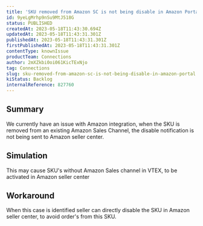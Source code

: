 ```yaml
---
title: 'SKU removed from Amazon SC is not being disable in Amazon Portal'
id: 9yeLgMrhp9nSu9MtJ518G
status: PUBLISHED
createdAt: 2023-05-18T11:43:30.694Z
updatedAt: 2023-05-18T11:43:31.301Z
publishedAt: 2023-05-18T11:43:31.301Z
firstPublishedAt: 2023-05-18T11:43:31.301Z
contentType: knownIssue
productTeam: Connections
author: 2mXZkbi0oi061KicTExNjo
tag: Connections
slug: sku-removed-from-amazon-sc-is-not-being-disable-in-amazon-portal
kiStatus: Backlog
internalReference: 827760
---
```


## Summary



We currently have an issue with Amazon integration, when the SKU is removed from an existing Amazon Sales Channel, the disable notification is not being sent to Amazon seller center.


##

## Simulation



This may cause SKU's without Amazon Sales channel in VTEX, to be activated in Amazon seller center


##

## Workaround


When this case is identified seller can directly disable the SKU in Amazon seller center, to avoid order's from this SKU.





